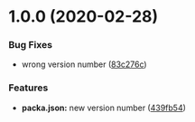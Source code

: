 # 1.0.0 (2020-02-28)


### Bug Fixes

* wrong version number ([83c276c](https://github.com/DerZyklop/dotfiles/commit/83c276c1653adda3d94e3d88f9cb79c6c745044f))


### Features

* **packa.json:** new version number ([439fb54](https://github.com/DerZyklop/dotfiles/commit/439fb545ebc2406664ccd5df5acc8d02d78d4da6))



